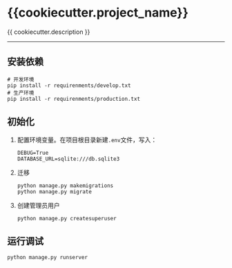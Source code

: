 # {{cookiecutter.project_name}}

{{ cookiecutter.description }}

---

## 安装依赖
```shell
# 开发环境
pip install -r requirenments/develop.txt
# 生产环境
pip install -r requirenments/production.txt
```
## 初始化
1. 配置环境变量。在项目根目录新建`.env`文件，写入：
    ```shell
    DEBUG=True
    DATABASE_URL=sqlite:///db.sqlite3
    ```
2. 迁移
    ```shell
    python manage.py makemigrations
    python manage.py migrate
    ```
3. 创建管理员用户
    ```shell
    python manage.py createsuperuser
    ```
## 运行调试
```shell
python manage.py runserver
```
